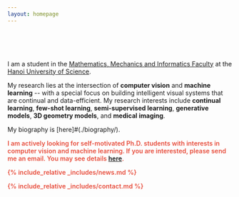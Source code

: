 ```yaml
---
layout: homepage
---
```


<h1 id="about-me"></h1>

<h2 style="margin: 80px 0px 10px;"></h2>

I am a student in the [Mathematics, Mechanics and Informatics Faculty](http://mim.hus.vnu.edu.vn/en) at the [Hanoi University of Science](https://hus.vnu.edu.vn/).

My research lies at the intersection of **computer vision** and **machine learning** -- with a special focus on building intelligent visual systems that are continual and data-efficient. My research interests include **continual learning**, **few-shot learning**, **semi-supervised learning**, **generative models**, **3D geometry models**, and **medical imaging**.

My biography is [here]#(./biography/).

<strong style="color:#e74d3c; font-weight:600"><strong style="color:#e74d3c; font-weight:600">I am actively looking for self-motivated Ph.D. students with interests in computer vision and machine learning. If you are interested, please send me an email. You may see details [here](./openings/).</strong>

{% include_relative _includes/news.md %}

{% include_relative _includes/contact.md %}
